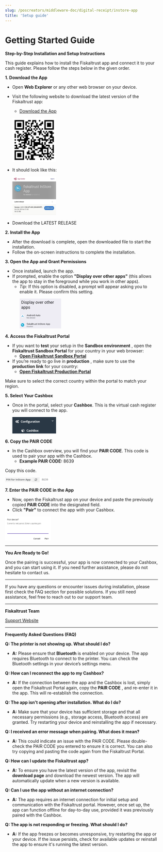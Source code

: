 ```yaml
---
slug: /poscreators/middleware-doc/digital-receipt/instore-app
title: 'Setup guide'
---
```



# Getting Started Guide

**Step-by-Step Installation and Setup Instructions**

This guide explains how to install the Fiskaltrust app and connect it to your cash register.
Please follow the steps below in the given order.

**1. Download the App**
- Open **Web Explorer** or any other web browser on your device.
- Visit the following website to download the latest version of the Fiskaltrust app:
    - [Download the App](https://install.appcenter.ms/orgs/fiskaltrust/apps/in-store/distribution_groups/stable)
 
    <p align="left">
           <img src="./images/QRCode.png" width="30%" />
       </p>
- It should look like this:
    <p align="left">
           <img src="./images/Appcenter.jpg" width="30%" />
       </p>
- Download the LATEST RELEASE


**2. Install the App**
- After the download is complete, open the downloaded file to start the installation.
- Follow the on-screen instructions to complete the installation.
    
**3. Open the App and Grant Permissions**
- Once installed, launch the app.
- If prompted, enable the option **"Display over other apps"** (this allows the app to stay in the foreground while you work in other apps).
    - _Tip:_ If this option is disabled, a prompt will appear asking you to enable it.
             Please confirm this setting.
             <p align="left">
           <img src="./images/DisplayOverApps.png" width="30%" />
       </p>
             
**4. Access the Fiskaltrust Portal**
- If you want to **test** your setup in the **Sandbox environment** , open the **Fiskaltrust Sandbox Portal** for your country in your web browser:
    - [**Open Fiskaltrust Sandbox Portal**](https://portal-sandbox.fiskaltrust.at/)
- If you’re ready to go live in **production** , make sure to use the **production link** for
       your country:
    - [**Open Fiskaltrust Production Portal**](https://portal.fiskaltrust.at/Account/Login?returnUrl=%2fCashBox#/)

Make sure to select the correct country within the portal to match your region.

**5. Select Your Cashbox**
- Once in the portal, select your **Cashbox**. This is the virtual cash register you will connect to the app.
       <p align="left">
       <img src="./images/Cashbox.png" width="30%" />
       </p>


**6. Copy the PAIR CODE**
- In the Cashbox overview, you will find your **PAIR CODE**. This code is used to pair your app with the Cashbox.
    - **Example PAIR CODE:** 8639
      
Copy this code.
<p align="left">
           <img src="./images/PINforInstoreApp.png" width="30%" />
       </p>


**7. Enter the PAIR CODE in the App**
- Now, open the Fiskaltrust app on your device and paste the previously copied **PAIR CODE** into the designated field.
- Click **"Pair"** to connect the app with your Cashbox.
<p align="left">
           <img src="./images/PairDevice.png" width="30%" />
       </p>
       
---

**You Are Ready to Go!**


Once the pairing is successful, your app is now connected to your Cashbox, and you can
start using it. If you need further assistance, please do not hesitate to contact us.

---


If you have any questions or encounter issues during installation, please first check the
FAQ section for possible solutions. If you still need assistance, feel free to reach out to
our support team.

---

**Fiskaltrust Team**

[Support Website](https://www.fiskaltrust.at/support)

---



**Frequently Asked Questions (FAQ)**

**Q: The printer is not showing up. What should I do?**

- **A:** Please ensure that **Bluetooth** is enabled on your device. The app requires
    Bluetooth to connect to the printer. You can check the Bluetooth settings in your
    device’s settings menu.

**Q: How can I reconnect the app to my Cashbox?**

- **A:** If the connection between the app and the Cashbox is lost, simply open the
    Fiskaltrust Portal again, copy the **PAIR CODE** , and re-enter it in the app. This will
    re-establish the connection.

**Q: The app isn't opening after installation. What do I do?**

- **A:** Make sure that your device has sufficient storage and that all necessary
    permissions (e.g., storage access, Bluetooth access) are granted. Try restarting
    your device and reinstalling the app if necessary.

**Q: I received an error message when pairing. What does it mean?**

- **A:** This could indicate an issue with the PAIR CODE. Please double-check the
    PAIR CODE you entered to ensure it is correct. You can also try copying and
    pasting the code again from the Fiskaltrust Portal.

**Q: How can I update the Fiskaltrust app?**

- **A:** To ensure you have the latest version of the app, revisit the **download page**
    and download the newest version. The app will automatically update when a new
    version is available.

**Q: Can I use the app without an internet connection?**

- **A:** The app requires an internet connection for initial setup and communication
    with the Fiskaltrust portal. However, once set up, the app can function offline for
    day-to-day use, provided it was previously paired with the Cashbox.

**Q: The app is not responding or freezing. What should I do?**

- **A:** If the app freezes or becomes unresponsive, try restarting the app or your
    device. If the issue persists, check for available updates or reinstall the app to
    ensure it's running the latest version.


